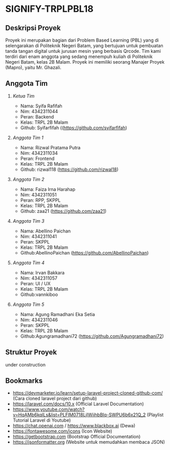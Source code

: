 # SIGNIFY-TRPLPBL18

## Deskripsi Proyek
Proyek ini merupakan bagian dari Problem Based Learning (PBL) yang di selengarakan di Politeknik Negeri Batam, yang bertujuan untuk pembuatan tanda tangan digital untuk jurusan mesin yang berbasis Qrcode. Tim kami terdiri dari enam anggota yang sedang menempuh kuliah di Politeknik Negeri Batam, kelas 2B Malam. Proyek ini memiliki seorang Manajer Proyek (Mapro), yaitu Mr. Ghazali.

## Anggota Tim
1. *Ketua Tim*
    - Nama:  Syifa Rafifah
    - Nim: 4342311044
    - Peran: Backend
    - Kelas: TRPL 2B Malam
    - Github: Syifarfifah ((https://github.com/syifarfifah)

2. *Anggota Tim 1*
    - Nama: Rizwal Pratama Putra
    - Nim: 4342311034
    - Peran: Frontend
    - Kelas: TRPL 2B Malam
    - Github: rizwal118 (https://github.com/rizwal18)

3. *Anggota Tim 2*
    - Nama: Faiza Irna Harahap
    - Nim: 4342311051
    - Peran: RPP, SKPPL
    - Kelas: TRPL 2B Malam
    - Github: zaa21 (https://github.com/zaa21)

4. *Anggota Tim 3*
    - Nama: Abellino Paichan
    - Nim: 4342311041
    - Peran: SKPPL
    - Kelas: TRPL 2B Malam
    - Github:AbellinoPaichan (https://github.com/AbellinoPaichan)

5. *Anggota Tim 4*
    - Nama: Irvan Bakkara
    - Nim: 4342311057
    - Peran: UI / UX 
    - Kelas: TRPL 2B Malam
    - Github:vannkiboo

6. *Anggota Tim 5*
    - Nama: Agung Ramadhani Eka Setia 
    - Nim: 4342311046
    - Peran: SKPPL
    - Kelas: TRPL 2B Malam
    - Github:Agungramadhani72 (https://github.com/Agungramadhani72)

## Struktur Proyek
under construction

## Bookmarks
- https://devmarketer.io/learn/setup-laravel-project-cloned-github-com/ (Cara cloned laravel project dari github)
- https://laravel.com/docs/10.x (Official Laravel Documentation)
- https://www.youtube.com/watch?v=HqAMb6kqlLs&list=PLFIM0718LjIWiihbBIq-SWPU6b6x21Q_2 (Playlist Tutorial Laravel di Youtube)
- https://chat.openai.com / https://www.blackbox.ai (Dewa)
- https://fontawesome.com/icons (Icon Website)
- https://getbootstrap.com (Bootstrap Official Documentation)
- https://jsonformatter.org (Website untuk memudahkan membaca JSON)
